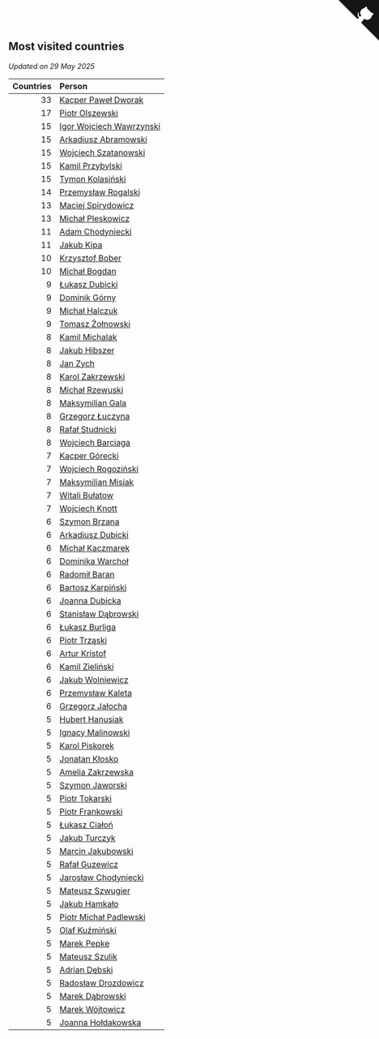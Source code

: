 ## Most visited countries

*Updated on 29 May 2025*

| Countries | Person |
| ---: | :--- |
| 33 | [Kacper Paweł Dworak](https://www.worldcubeassociation.org/persons/2020DWOR01) |
| 17 | [Piotr Olszewski](https://www.worldcubeassociation.org/persons/2013OLSZ02) |
| 15 | [Igor Wojciech Wawrzynski](https://www.worldcubeassociation.org/persons/2019WAWR01) |
| 15 | [Arkadiusz Abramowski](https://www.worldcubeassociation.org/persons/2014ABRA01) |
| 15 | [Wojciech Szatanowski](https://www.worldcubeassociation.org/persons/2011SZAT01) |
| 15 | [Kamil Przybylski](https://www.worldcubeassociation.org/persons/2016PRZY01) |
| 15 | [Tymon Kolasiński](https://www.worldcubeassociation.org/persons/2016KOLA02) |
| 14 | [Przemysław Rogalski](https://www.worldcubeassociation.org/persons/2013ROGA02) |
| 13 | [Maciej Spirydowicz](https://www.worldcubeassociation.org/persons/2020SPIR01) |
| 13 | [Michał Pleskowicz](https://www.worldcubeassociation.org/persons/2009PLES01) |
| 11 | [Adam Chodyniecki](https://www.worldcubeassociation.org/persons/2017CHOD02) |
| 11 | [Jakub Kipa](https://www.worldcubeassociation.org/persons/2010KIPA01) |
| 10 | [Krzysztof Bober](https://www.worldcubeassociation.org/persons/2013BOBE01) |
| 10 | [Michał Bogdan](https://www.worldcubeassociation.org/persons/2012BOGD01) |
| 9 | [Łukasz Dubicki](https://www.worldcubeassociation.org/persons/2018DUBI01) |
| 9 | [Dominik Górny](https://www.worldcubeassociation.org/persons/2015GORN01) |
| 9 | [Michał Halczuk](https://www.worldcubeassociation.org/persons/2006HALC01) |
| 9 | [Tomasz Żołnowski](https://www.worldcubeassociation.org/persons/2005ZOLN01) |
| 8 | [Kamil Michalak](https://www.worldcubeassociation.org/persons/2016MICH01) |
| 8 | [Jakub Hibszer](https://www.worldcubeassociation.org/persons/2018HIBS01) |
| 8 | [Jan Zych](https://www.worldcubeassociation.org/persons/2014ZYCH01) |
| 8 | [Karol Zakrzewski](https://www.worldcubeassociation.org/persons/2014ZAKR01) |
| 8 | [Michał Rzewuski](https://www.worldcubeassociation.org/persons/2014RZEW01) |
| 8 | [Maksymilian Gala](https://www.worldcubeassociation.org/persons/2022GALA01) |
| 8 | [Grzegorz Łuczyna](https://www.worldcubeassociation.org/persons/2005LUCZ01) |
| 8 | [Rafał Studnicki](https://www.worldcubeassociation.org/persons/2005STUD01) |
| 8 | [Wojciech Barciaga](https://www.worldcubeassociation.org/persons/2013BARC03) |
| 7 | [Kacper Górecki](https://www.worldcubeassociation.org/persons/2021GORE01) |
| 7 | [Wojciech Rogoziński](https://www.worldcubeassociation.org/persons/2019ROGO04) |
| 7 | [Maksymilian Misiak](https://www.worldcubeassociation.org/persons/2017MISI01) |
| 7 | [Witali Bułatow](https://www.worldcubeassociation.org/persons/2015BUAT01) |
| 7 | [Wojciech Knott](https://www.worldcubeassociation.org/persons/2011KNOT01) |
| 6 | [Szymon Brzana](https://www.worldcubeassociation.org/persons/2017BRZA01) |
| 6 | [Arkadiusz Dubicki](https://www.worldcubeassociation.org/persons/2023DUBI01) |
| 6 | [Michał Kaczmarek](https://www.worldcubeassociation.org/persons/2021KACZ01) |
| 6 | [Dominika Warchoł](https://www.worldcubeassociation.org/persons/2021WARC01) |
| 6 | [Radomił Baran](https://www.worldcubeassociation.org/persons/2020BARA02) |
| 6 | [Bartosz Karpiński](https://www.worldcubeassociation.org/persons/2019KARP03) |
| 6 | [Joanna Dubicka](https://www.worldcubeassociation.org/persons/2018DUBI04) |
| 6 | [Stanisław Dąbrowski](https://www.worldcubeassociation.org/persons/2016DABR03) |
| 6 | [Łukasz Burliga](https://www.worldcubeassociation.org/persons/2013BURL01) |
| 6 | [Piotr Trząski](https://www.worldcubeassociation.org/persons/2012TRZA01) |
| 6 | [Artur Kristof](https://www.worldcubeassociation.org/persons/2012KRIS12) |
| 6 | [Kamil Zieliński](https://www.worldcubeassociation.org/persons/2008ZIEL01) |
| 6 | [Jakub Wolniewicz](https://www.worldcubeassociation.org/persons/2012WOLN01) |
| 6 | [Przemysław Kaleta](https://www.worldcubeassociation.org/persons/2012KALE01) |
| 6 | [Grzegorz Jałocha](https://www.worldcubeassociation.org/persons/2012JALO01) |
| 5 | [Hubert Hanusiak](https://www.worldcubeassociation.org/persons/2013HANU01) |
| 5 | [Ignacy Malinowski](https://www.worldcubeassociation.org/persons/2021MALI02) |
| 5 | [Karol Piskorek](https://www.worldcubeassociation.org/persons/2021PISK01) |
| 5 | [Jonatan Kłosko](https://www.worldcubeassociation.org/persons/2013KOSK01) |
| 5 | [Amelia Zakrzewska](https://www.worldcubeassociation.org/persons/2012ZAKR01) |
| 5 | [Szymon Jaworski](https://www.worldcubeassociation.org/persons/2021JAWO01) |
| 5 | [Piotr Tokarski](https://www.worldcubeassociation.org/persons/2013TOKA01) |
| 5 | [Piotr Frankowski](https://www.worldcubeassociation.org/persons/2006FRAN01) |
| 5 | [Łukasz Ciałoń](https://www.worldcubeassociation.org/persons/2005CIAL02) |
| 5 | [Jakub Turczyk](https://www.worldcubeassociation.org/persons/2022TURC02) |
| 5 | [Marcin Jakubowski](https://www.worldcubeassociation.org/persons/2007JAKU01) |
| 5 | [Rafał Guzewicz](https://www.worldcubeassociation.org/persons/2006GUZE01) |
| 5 | [Jarosław Chodyniecki](https://www.worldcubeassociation.org/persons/2018CHOD01) |
| 5 | [Mateusz Szwugier](https://www.worldcubeassociation.org/persons/2014SZWU01) |
| 5 | [Jakub Hamkało](https://www.worldcubeassociation.org/persons/2018HAMK01) |
| 5 | [Piotr Michał Padlewski](https://www.worldcubeassociation.org/persons/2008PADL01) |
| 5 | [Olaf Kuźmiński](https://www.worldcubeassociation.org/persons/2018KUZM02) |
| 5 | [Marek Pepke](https://www.worldcubeassociation.org/persons/2008PEPK01) |
| 5 | [Mateusz Szulik](https://www.worldcubeassociation.org/persons/2017SZUL01) |
| 5 | [Adrian Dębski](https://www.worldcubeassociation.org/persons/2017DEBS01) |
| 5 | [Radosław Drozdowicz](https://www.worldcubeassociation.org/persons/2012DROZ02) |
| 5 | [Marek Dąbrowski](https://www.worldcubeassociation.org/persons/2016DABR02) |
| 5 | [Marek Wójtowicz](https://www.worldcubeassociation.org/persons/2008WOJT01) |
| 5 | [Joanna Hołdakowska](https://www.worldcubeassociation.org/persons/2016HOLD04) |


<a href="https://github.com/maxidragon/wca_statistics_pl" class="github-corner" aria-label="View source on Github"><svg width="80" height="80" viewBox="0 0 250 250" style="fill:#151513; color:#fff; position: absolute; top: 0; border: 0; right: 0;" aria-hidden="true"><path d="M0,0 L115,115 L130,115 L142,142 L250,250 L250,0 Z"></path><path d="M128.3,109.0 C113.8,99.7 119.0,89.6 119.0,89.6 C122.0,82.7 120.5,78.6 120.5,78.6 C119.2,72.0 123.4,76.3 123.4,76.3 C127.3,80.9 125.5,87.3 125.5,87.3 C122.9,97.6 130.6,101.9 134.4,103.2" fill="currentColor" style="transform-origin: 130px 106px;" class="octo-arm"></path><path d="M115.0,115.0 C114.9,115.1 118.7,116.5 119.8,115.4 L133.7,101.6 C136.9,99.2 139.9,98.4 142.2,98.6 C133.8,88.0 127.5,74.4 143.8,58.0 C148.5,53.4 154.0,51.2 159.7,51.0 C160.3,49.4 163.2,43.6 171.4,40.1 C171.4,40.1 176.1,42.5 178.8,56.2 C183.1,58.6 187.2,61.8 190.9,65.4 C194.5,69.0 197.7,73.2 200.1,77.6 C213.8,80.2 216.3,84.9 216.3,84.9 C212.7,93.1 206.9,96.0 205.4,96.6 C205.1,102.4 203.0,107.8 198.3,112.5 C181.9,128.9 168.3,122.5 157.7,114.1 C157.9,116.9 156.7,120.9 152.7,124.9 L141.0,136.5 C139.8,137.7 141.6,141.9 141.8,141.8 Z" fill="currentColor" class="octo-body"></path></svg></a><style>.github-corner:hover .octo-arm{animation:octocat-wave 560ms ease-in-out}@keyframes octocat-wave{0%,100%{transform:rotate(0)}20%,60%{transform:rotate(-25deg)}40%,80%{transform:rotate(10deg)}}@media (max-width:500px){.github-corner:hover .octo-arm{animation:none}.github-corner .octo-arm{animation:octocat-wave 560ms ease-in-out}}</style>
